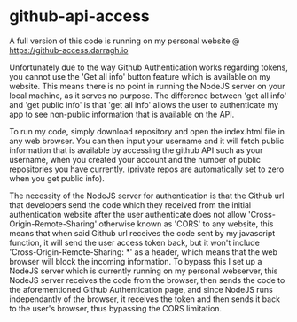 # github-api-access

A full version of this code is running on my personal website @ https://github-access.darragh.io

Unfortunately due to the way Github Authentication works regarding tokens, you cannot use the 'Get all info' button feature which is available on my website.
This means there is no point in running the NodeJS server on your local machine, as it serves no purpose. The difference between 'get all info' and 'get public info'
is that 'get all info' allows the user to authenticate my app to see non-public information that is available on the API.

To run my code, simply download repository and open the index.html file in any web browser. You can then input your username and it will fetch public information
that is available by accessing the github API such as your username, when you created your account and the number of public repositories you have currently.
(private repos are automatically set to zero when you get public info).

The necessity of the NodeJS server for authentication is that the Github url that developers send the code which they received from the initial authentication website after the user 
authenticate does not allow 'Cross-Origin-Remote-Sharing' otherwise known as 'CORS' to any website, this means that when said Github url receives the code sent by my javascript function,
it will send the user access token back, but it won't include 'Cross-Origin-Remote-Sharing: *' as a header, which means that the web browser will block the incoming information.
To bypass this I set up a NodeJS server which is currently running on my personal webserver, this NodeJS server receives the code from the browser, then sends the code to the 
aforementioned Github Authentication page, and since NodeJS runs independantly of the browser, it receives the token and then sends it back to the user's browser, thus bypassing the 
CORS limitation.

